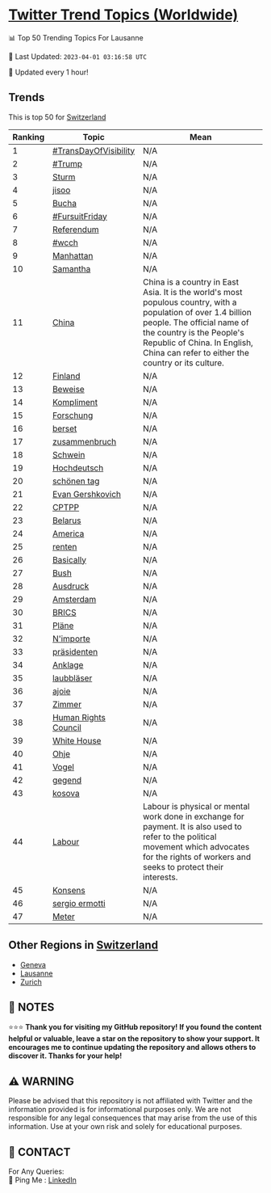 [Twitter Trend Topics (Worldwide)](https://github.com/ErcinDedeoglu/Twitter-Trend-Topics)
==========


📊 Top 50 Trending Topics For Lausanne

📆 Last Updated: `2023-04-01 03:16:58 UTC`

🔧 Updated every 1 hour!


## Trends

This is top 50 for [Switzerland](</Switzerland>)

| Ranking | Topic | Mean |
| ------- | ------------ | ------------ |
| 1 | [#TransDayOfVisibility](http://twitter.com/search?q=%23TransDayOfVisibility) | N/A |
| 2 | [#Trump](http://twitter.com/search?q=%23Trump) | N/A |
| 3 | [Sturm](http://twitter.com/search?q=Sturm) | N/A |
| 4 | [jisoo](http://twitter.com/search?q=jisoo) | N/A |
| 5 | [Bucha](http://twitter.com/search?q=Bucha) | N/A |
| 6 | [#FursuitFriday](http://twitter.com/search?q=%23FursuitFriday) | N/A |
| 7 | [Referendum](http://twitter.com/search?q=Referendum) | N/A |
| 8 | [#wcch](http://twitter.com/search?q=%23wcch) | N/A |
| 9 | [Manhattan](http://twitter.com/search?q=Manhattan) | N/A |
| 10 | [Samantha](http://twitter.com/search?q=Samantha) | N/A |
| 11 | [China](http://twitter.com/search?q=China) | China is a country in East Asia. It is the world's most populous country, with a population of over 1.4 billion people. The official name of the country is the People's Republic of China. In English, China can refer to either the country or its culture. |
| 12 | [Finland](http://twitter.com/search?q=Finland) | N/A |
| 13 | [Beweise](http://twitter.com/search?q=Beweise) | N/A |
| 14 | [Kompliment](http://twitter.com/search?q=Kompliment) | N/A |
| 15 | [Forschung](http://twitter.com/search?q=Forschung) | N/A |
| 16 | [berset](http://twitter.com/search?q=berset) | N/A |
| 17 | [zusammenbruch](http://twitter.com/search?q=zusammenbruch) | N/A |
| 18 | [Schwein](http://twitter.com/search?q=Schwein) | N/A |
| 19 | [Hochdeutsch](http://twitter.com/search?q=Hochdeutsch) | N/A |
| 20 | [schönen tag](http://twitter.com/search?q=sch%c3%b6nen+tag) | N/A |
| 21 | [Evan Gershkovich](http://twitter.com/search?q=Evan+Gershkovich) | N/A |
| 22 | [CPTPP](http://twitter.com/search?q=CPTPP) | N/A |
| 23 | [Belarus](http://twitter.com/search?q=Belarus) | N/A |
| 24 | [America](http://twitter.com/search?q=America) | N/A |
| 25 | [renten](http://twitter.com/search?q=renten) | N/A |
| 26 | [Basically](http://twitter.com/search?q=Basically) | N/A |
| 27 | [Bush](http://twitter.com/search?q=Bush) | N/A |
| 28 | [Ausdruck](http://twitter.com/search?q=Ausdruck) | N/A |
| 29 | [Amsterdam](http://twitter.com/search?q=Amsterdam) | N/A |
| 30 | [BRICS](http://twitter.com/search?q=BRICS) | N/A |
| 31 | [Pläne](http://twitter.com/search?q=Pl%c3%a4ne) | N/A |
| 32 | [N'importe](http://twitter.com/search?q=N%27importe) | N/A |
| 33 | [präsidenten](http://twitter.com/search?q=pr%c3%a4sidenten) | N/A |
| 34 | [Anklage](http://twitter.com/search?q=Anklage) | N/A |
| 35 | [laubbläser](http://twitter.com/search?q=laubbl%c3%a4ser) | N/A |
| 36 | [ajoie](http://twitter.com/search?q=ajoie) | N/A |
| 37 | [Zimmer](http://twitter.com/search?q=Zimmer) | N/A |
| 38 | [Human Rights Council](http://twitter.com/search?q=Human+Rights+Council) | N/A |
| 39 | [White House](http://twitter.com/search?q=White+House) | N/A |
| 40 | [Ohje](http://twitter.com/search?q=Ohje) | N/A |
| 41 | [Vogel](http://twitter.com/search?q=Vogel) | N/A |
| 42 | [gegend](http://twitter.com/search?q=gegend) | N/A |
| 43 | [kosova](http://twitter.com/search?q=kosova) | N/A |
| 44 | [Labour](http://twitter.com/search?q=Labour) | Labour is physical or mental work done in exchange for payment. It is also used to refer to the political movement which advocates for the rights of workers and seeks to protect their interests. |
| 45 | [Konsens](http://twitter.com/search?q=Konsens) | N/A |
| 46 | [sergio ermotti](http://twitter.com/search?q=sergio+ermotti) | N/A |
| 47 | [Meter](http://twitter.com/search?q=Meter) | N/A |



## Other Regions in [Switzerland](</Switzerland>)

* [Geneva](</Switzerland/Geneva.md>)
* [Lausanne](</Switzerland/Lausanne.md>)
* [Zurich](</Switzerland/Zurich.md>)



## 📝 NOTES

⭐⭐⭐ **Thank you for visiting my GitHub repository! If you found the content helpful or valuable, leave a star on the repository to show your support. It encourages me to continue updating the repository and allows others to discover it. Thanks for your help!**


## ⚠️ WARNING

Please be advised that this repository is not affiliated with Twitter and the information provided is for informational purposes only. We are not responsible for any legal consequences that may arise from the use of this information. Use at your own risk and solely for educational purposes.


## 📨 CONTACT

 For Any Queries:  
            🏓 Ping Me : [LinkedIn](https://www.linkedin.com/in/ercindedeoglu/)
